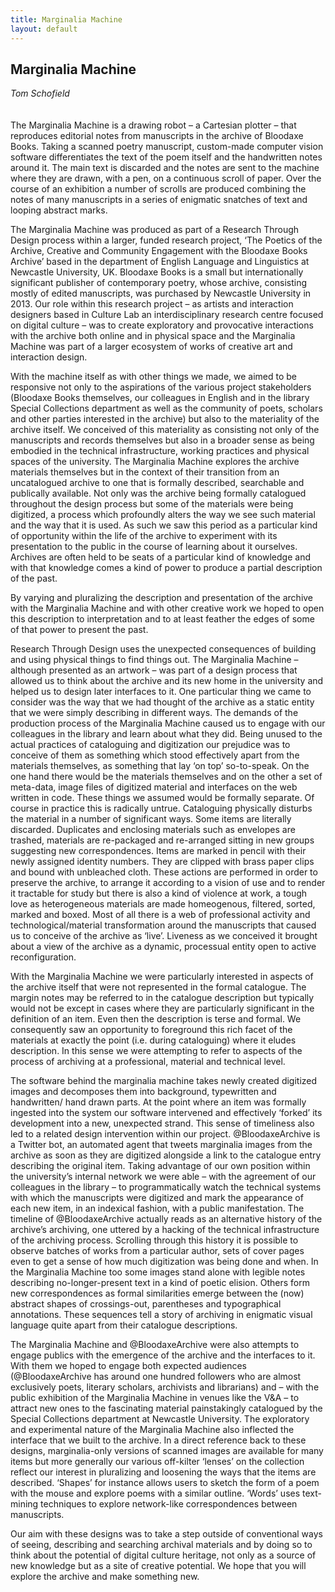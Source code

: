 ```yaml
---
title: Marginalia Machine
layout: default
---
```


## Marginalia Machine
*Tom Schofield*
<br />
<br />
<br />
The Marginalia Machine is a drawing robot – a Cartesian plotter – that reproduces editorial notes from manuscripts in the archive of Bloodaxe Books. Taking a scanned poetry manuscript, custom-made computer vision software differentiates the text of the poem itself and the handwritten notes around it. The main text is discarded and the notes are sent to the machine where they are drawn, with a pen, on a continuous scroll of paper. Over the course of an exhibition a number of scrolls are produced combining the notes of many manuscripts in a series of enigmatic snatches of text and looping abstract marks.

The Marginalia Machine was produced as part of a Research Through Design process within a larger, funded research project, ‘The Poetics of the Archive, Creative and Community Engagement with the Bloodaxe Books Archive’ based in the department of English Language and Linguistics at Newcastle University, UK. Bloodaxe Books is a small but internationally significant publisher of contemporary poetry, whose archive, consisting mostly of edited manuscripts, was purchased by Newcastle University in 2013. Our role within this research project – as artists and interaction designers based in Culture Lab an interdisciplinary research centre focused on digital culture – was to create exploratory and provocative interactions with the archive both online and in physical space and the Marginalia Machine was part of a larger ecosystem of works of creative art and interaction design.

With the machine itself as with other things we made, we aimed to be responsive not only to the aspirations of the various project stakeholders (Bloodaxe Books themselves, our colleagues in English and in the library Special Collections department as well as the community of poets, scholars and other parties interested in the archive) but also to the materiality of the archive itself. We conceived of this materiality as consisting not only of the manuscripts and records themselves but also in a broader sense as being embodied in the technical infrastructure, working practices and physical spaces of the university. The Marginalia Machine explores the archive materials themselves but in the context of their transition from an uncatalogued archive to one that is formally described, searchable and publically available. Not only was the archive being formally catalogued throughout the design process but some of the materials were being digitized, a process which profoundly alters the way we see such material and the way that it is used.
As such we saw this period as a particular kind of opportunity within the life of the archive to experiment with its presentation to the public in the course of learning about it ourselves. Archives are often held to be seats of a particular kind of knowledge and with that knowledge comes a kind of power to produce a partial description of the past.

By varying and pluralizing the description and presentation of the archive with the Marginalia Machine and with other creative work we hoped to open this description to interpretation and to at least feather the edges of some of that power to present the past.

Research Through Design uses the unexpected consequences of building and using physical things to find things out. The Marginalia Machine – although presented as an artwork – was part of a design process that allowed us to think about the archive and its new home in the university and helped us to design later interfaces to it. One particular thing we came to consider was the way that we had thought of the archive as a static entity that we were simply describing in different ways. The demands of the production process of the Marginalia Machine caused us to engage with our colleagues in the library and learn about what they did. Being unused to the actual practices of cataloguing and digitization our prejudice was to conceive of them as something which stood effectively apart from the materials themselves, as something that lay ‘on top’ so-to-speak. On the one hand there would be the materials themselves and on the other a set of meta-data, image files of digitized material and interfaces on the web written in code. These things we assumed would be formally separate. Of course in practice this is radically untrue. Cataloguing physically disturbs the material in a number of significant ways. Some items are literally discarded. Duplicates and enclosing materials such as envelopes are trashed, materials are re-packaged and re-arranged sitting in new groups suggesting new correspondences. Items are marked in pencil with their newly assigned identity numbers. They are clipped with brass paper clips and bound with unbleached cloth. These actions are performed in order to preserve the archive, to arrange it according to a vision of use and to render it tractable for study but there is also a kind of violence at work, a tough love as heterogeneous materials are made homeogenous, filtered, sorted, marked and boxed. Most of all there is a web of professional activity and technological/material transformation around the manuscripts that caused us to conceive of the archive as ‘live’. Liveness as we conceived it brought about a view of the archive as a dynamic, processual entity open to active reconfiguration.

With the Marginalia Machine we were particularly interested in aspects of the archive itself that were not represented in the formal catalogue. The margin notes may be referred to in the catalogue description but typically would not be except in cases where they are particularly significant in the definition of an item. Even then the description is terse and formal. We consequently saw an opportunity to foreground this rich facet of the materials at exactly the point (i.e. during cataloguing) where it eludes description. In this sense we were attempting to refer to aspects of the process of archiving at a professional, material and technical level.

The software behind the marginalia machine takes newly created digitized images and decomposes them into background, typewritten and handwritten/ hand drawn parts. At the point where an item was formally ingested into the system our software intervened and effectively ‘forked’ its development into a new, unexpected strand. This sense of timeliness also led to a related design intervention within our project. @BloodaxeArchive is a Twitter bot, an automated agent that tweets marginalia images from the archive as soon as they are digitized alongside a link to the catalogue entry describing the original item. Taking advantage of our own position within the university’s internal network we were able – with the agreement of our colleagues in the library – to programmatically watch the technical systems with which the manuscripts were digitized and mark the appearance of each new item, in an indexical fashion, with a public manifestation. The timeline of @BloodaxeArchive actually reads as an alternative history of the archive’s archiving, one uttered by a hacking of the technical infrastructure of the archiving process. Scrolling through this history it is possible to observe batches of works from a particular author, sets of cover pages even to get a sense of how much digitization was being done and when. In the Marginalia Machine too some images stand alone with legible notes describing no-longer-present text in a kind of poetic elision. Others form new correspondences as formal similarities emerge between the (now) abstract shapes of crossings-out, parentheses and typographical annotations. These sequences tell a story of archiving in enigmatic visual language quite apart from their catalogue descriptions.

The Marginalia Machine and @BloodaxeArchive were also attempts to engage publics with the emergence of the archive and the interfaces to it. With them we hoped to engage both expected audiences (@BloodaxeArchive has around one hundred followers who are almost exclusively poets, literary scholars, archivists and librarians) and – with the public exhibition of the Marginalia Machine in venues like the V&A – to attract new ones to the fascinating material painstakingly catalogued by the Special Collections department at Newcastle University. The exploratory and experimental nature of the Marginalia Machine also inflected the interface that we built to the archive.
In a direct reference back to these designs, marginalia-only versions of scanned images are available for many items but more generally our various off-kilter ‘lenses’ on the collection reflect our interest in pluralizing and loosening the ways that the items are described. ‘Shapes’ for instance allows users to sketch the form of a poem with the mouse and explore poems with a similar outline. ‘Words’ uses text-mining techniques to explore network-like correspondences between manuscripts.

Our aim with these designs was to take a step outside of conventional ways of seeing, describing and searching archival materials and by doing so to think about the potential of digital culture heritage, not only as a source of new knowledge but as a site of creative potential. We hope that you will explore the archive and make something new.
